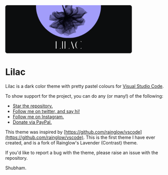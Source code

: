 <img alt="Lilac" src="https://raw.githubusercontent.com/shubham-saudolla/media/master/lilac-theme/LilacHeader.png" width = "400"/>

# Lilac

Lilac is a dark color theme with pretty pastel colours for [Visual Studio Code](https://code.visualstudio.com/).

To show support for the project, you can do any (or many!) of the following:

- [Star the repository.](https://github.com/shubham-saudolla/Lilac-Theme)
- [Follow me on twitter, and say hi!](https://twitter.com/joyDivided13)
- [Follow me on Instagram.](https://www.instagram.com/s.phoenix99/)
- [Donate via PayPal.](https://paypal.me/shubhamsaudolla)

This theme was inspired by [https://github.com/rainglow/vscode](https://github.com/rainglow/vscode). This is the first theme I have ever created, and is a fork of Rainglow's Lavender (Contrast) theme.

If you'd like to report a bug with the theme, please raise an issue with the repository.

Shubham.